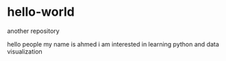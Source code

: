 # hello-world
another repository

hello people my name is ahmed 
i am interested in learning python and data visualization 
